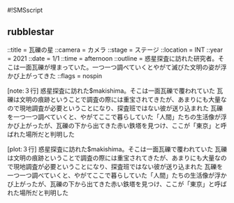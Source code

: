 #!SMSscript

## rubblestar

::title = 瓦礫の星
::camera = カメラ
::stage = ステージ
::location = INT
::year = 2021
::date = 1/1
::time = afternoon
::outline = 惑星探査に訪れた研究者。そこは一面瓦礫が埋まっていた。一つ一つ調べていくとやがて滅びた文明の姿が浮かび上がってきた
::flags = nospin

[note:３行]
惑星探査に訪れた$makishima。そこは一面瓦礫で覆われていた
瓦礫は文明の痕跡ということで調査の際には重宝されてきたが、あまりにも大量なので現地調査が必要ということになり、探査班ではない彼が送り込まれた
瓦礫を一つ一つ調べていくと、やがてここで暮らしていた「人間」たちの生活像が浮かび上がったが、瓦礫の下から出てきた赤い鉄塔を見つけ、ここが「東京」と呼ばれた場所だと判明した

[plot:３行]
惑星探査に訪れた$makishima。そこは一面瓦礫で覆われていた
瓦礫は文明の痕跡ということで調査の際には重宝されてきたが、あまりにも大量なので現地調査が必要ということになり、探査班ではない彼が送り込まれた
瓦礫を一つ一つ調べていくと、やがてここで暮らしていた「人間」たちの生活像が浮かび上がったが、瓦礫の下から出てきた赤い鉄塔を見つけ、ここが「東京」と呼ばれた場所だと判明した
